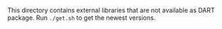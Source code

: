 This directory contains external libraries that are not available as DART package.
Run `./get.sh` to get the newest versions.
